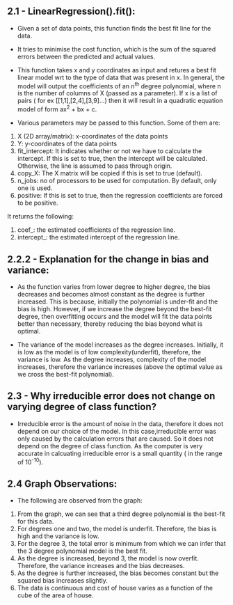 ## 2.1 - LinearRegression().fit(): 

- Given a set of data points, this function finds the best fit line for the data. 
- It tries to minimise the cost function, which is the sum of the squared errors between the predicted and actual values. 
- This function takes x and y coordinates as input and retures a best fit linear model wrt to the type of data that was present in x. In general, the model will output the coefficients of an n<sup>th</sup> degree polynomial, where n is the number of columns of X (passed as a parameter). If x is a list of pairs ( for ex [[1,1],[2,4],[3,9]...) then it will result in a quadratic equation model of form ax<sup>2</sup> + bx + c.  

- Various parameters may be passed to this function. Some of them are:
1. X (2D array/matrix): x-coordinates of the data points
2. Y: y-coordinates of the data points 
3. fit_intercept: It indicates whether or not we have to calculate the intercept. If this is set to true, then the intercept will be calculated. Otherwise, the line is assumed to pass through origin.
4. copy_X: The X matrix will be copied if this is set to true (default). 
5. n_jobs: no of processors to be used for computation. By default, only one is used. 
6. positive: If this is set to true, then the regression coefficients are forced to be positive. 

It returns the following: 
1. coef_: the estimated coefficients of the regression line. 
2. intercept_: the estimated intercept of the regression line. 

## 2.2.2 - Explanation for the change in bias and variance: 
- As the function varies from lower degree to higher degree, the bias decreases and becomes almost constant as the degree is further increased. This is because, initially the polynomial is under-fit and the bias is high. However, if we increase the degree beyond the best-fit degree, then overfitting occurs and the model will fit the data points better than necessary, thereby reducing the bias beyond what is optimal. 

- The variance of the model increases as the degree increases. Initially, it is low as the model is of low complexity(underfit), therefore, the  variance is low. As the degree increases, complexity of the model increases, therefore the variance increases (above the optimal value as we cross the best-fit polynomial).  

## 2.3 - Why irreducible error does not change on varying degree of class function?

- Irreducible error is the amount of noise in the data, therefore it does not depend on our choice of the model. In this case,irreducible error was only caused by the calculation errors that are caused. So it does not depend on the degree of class function. As the computer is very accurate in calcuating irreducible error is a small quantity ( in the range of 10<sup>-10</sup>). 

## 2.4 Graph Observations: 
 - The following are observed from the graph: 
1. From the graph, we can see that a third degree polynomial is the best-fit for this data. 
2. For degrees one and two, the model is underfit. Therefore, the bias is high and the variance is low. 
3. For the degree 3, the total error is minimum from which we can infer that the 3 degree polynomial model is the best fit.
4. As the degree is increased, beyond 3, the model is now overfit. Therefore, the variance increases and the bias decreases. 
5. As the degree is further increased, the bias becomes constant but the squared bias increases slightly. 
6. The data is continuous and cost of house varies as a function of the cube of the area of house.  
